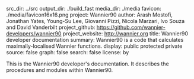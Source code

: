 src_dir:          ../src
output_dir:       ./build_fast
media_dir:        ./media
favicon:          ./media/favicon16x16.png
project:          Wannier90
author:           Arash Mostofi, Jonathan Yates, Young-Su Lee, Giovanni Pizzi, Nicola Marzari, Ivo Souza and David Vanderbilt
project_github:   https://github.com/wannier-developers/wannier90
project_website:  http://wannier.org
title:            Wannier90 developer documentation
summary:          Wannier90 is a code that calculates maximally-localised Wannier functions.
display:          public
                  protected
                  private
source:           false
graph:            false
search:           false
license:          by


This is the Wannier90 developer's documentation. It describes the procedures and modules within Wannier90.
